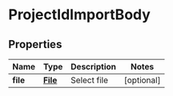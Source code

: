 # ProjectIdImportBody

## Properties
Name | Type | Description | Notes
------------ | ------------- | ------------- | -------------
**file** | [**File**](File.md) | Select file |  [optional]
